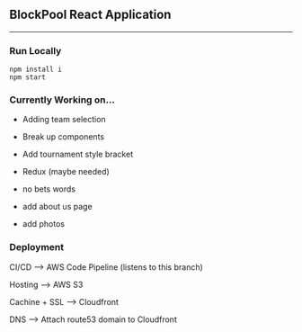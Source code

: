 ## BlockPool React Application
---
### Run Locally
```
npm install i
npm start
```

### Currently Working on...
- Adding team selection
- Break up components
- Add tournament style bracket
- Redux (maybe needed)

- no bets words
- add about us page
- add photos


### Deployment
CI/CD         --> AWS Code Pipeline (listens to this branch)

Hosting       --> AWS S3

Cachine + SSL --> Cloudfront

DNS           --> Attach route53 domain to Cloudfront


